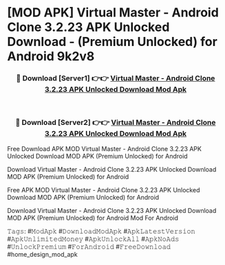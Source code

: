 # [MOD APK] Virtual Master - Android Clone 3.2.23 APK Unlocked Download - (Premium Unlocked) for Android 9k2v8



<div align="center">
<h3>🔴 Download [Server1] 👉👉 <a href="https://momento.my/?title=Virtual_Master_-_Android_Clone_3.2.23_APK_Unlocked_Download">Virtual Master - Android Clone 3.2.23 APK Unlocked Download Mod Apk</a></h3><br>

<h3>🔴 Download [Server2] 👉👉 <a href="https://momento.my/?title=Virtual_Master_-_Android_Clone_3.2.23_APK_Unlocked_Download">Virtual Master - Android Clone 3.2.23 APK Unlocked Download Mod Apk</a></h3>
</div>



Free Download APK MOD Virtual Master - Android Clone 3.2.23 APK Unlocked Download MOD APK (Premium Unlocked) for Android

Download Virtual Master - Android Clone 3.2.23 APK Unlocked Download MOD APK (Premium Unlocked) for Android

Free APK MOD Virtual Master - Android Clone 3.2.23 APK Unlocked Download MOD APK (Premium Unlocked) for Android

Download Virtual Master - Android Clone 3.2.23 APK Unlocked Download MOD APK (Premium Unlocked) for Android Mod For Android

𝚃𝚊𝚐𝚜: #𝙼𝚘𝚍𝙰𝚙𝚔 #𝙳𝚘𝚠𝚗𝚕𝚘𝚊𝚍𝙼𝚘𝚍𝙰𝚙𝚔 #𝙰𝚙𝚔𝙻𝚊𝚝𝚎𝚜𝚝𝚅𝚎𝚛𝚜𝚒𝚘𝚗 #𝙰𝚙𝚔𝚄𝚗𝚕𝚒𝚖𝚒𝚝𝚎𝚍𝙼𝚘𝚗𝚎𝚢 #𝙰𝚙𝚔𝚄𝚗𝚕𝚘𝚌𝚔𝙰𝚕𝚕 #𝙰𝚙𝚔𝙽𝚘𝙰𝚍𝚜 #𝚄𝚗𝚕𝚘𝚌𝚔𝙿𝚛𝚎𝚖𝚒𝚞𝚖 #𝙵𝚘𝚛𝙰𝚗𝚍𝚛𝚘𝚒𝚍 #𝙵𝚛𝚎𝚎𝙳𝚘𝚠𝚗𝚕𝚘𝚊𝚍 #home_design_mod_apk
